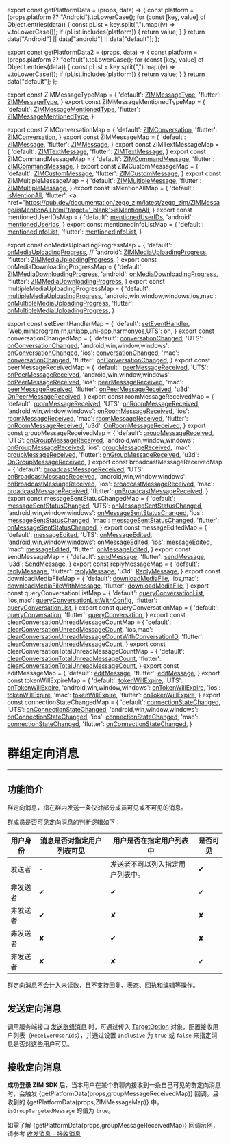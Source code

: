 export const getPlatformData = (props, data) => {
    const platform = (props.platform ?? "Android").toLowerCase();
    for (const [key, value] of Object.entries(data)) {
        const pList = key.split(",").map((v) => v.toLowerCase());
        if (pList.includes(platform)) {
            return value;
        }
    }
    return data["Android"] || data["android"] || data["default"];
};

export const getPlatformData2 = (props, data) => {
    const platform = (props.platform ?? "default").toLowerCase();
    for (const [key, value] of Object.entries(data)) {
        const pList = key.split(",").map((v) => v.toLowerCase());
        if (pList.includes(platform)) {
            return value;
        }
    }
    return data["default"];
};

export const ZIMMessageTypeMap = {
  'default': <a href="@-ZIMMessageType" target='_blank'>ZIMMessageType</a>,
  'flutter': <a href="https://pub.dev/documentation/zego_zim/latest/zego_zim/ZIMMessageType.html" target='_blank'>ZIMMessageType</a>,
}
export const ZIMMessageMentionedTypeMap = {
  'default': <a href="@-ZIMMessageMentionedType" target='_blank'>ZIMMessageMentionedType</a>,
  'flutter': <a href="https://pub.dev/documentation/zego_zim/latest/zego_zim/ZIMMessageMentionedType.html" target='_blank'>ZIMMessageMentionedType</a>,
}

export const ZIMConversationMap = {
  'default': <a href="@-ZIMConversation" target='_blank'>ZIMConversation</a>,
  'flutter': <a href="https://pub.dev/documentation/zego_zim/latest/zego_zim/ZIMConversation-class.html" target='_blank'>ZIMConversation</a>,
}
export const ZIMMessageMap = {
  'default': <a href="@-ZIMMessage" target='_blank'>ZIMMessage</a>,
  'flutter': <a href="https://pub.dev/documentation/zego_zim/latest/zego_zim/ZIMMessage-class.html" target='_blank'>ZIMMessage</a>,
}
export const ZIMTextMessageMap = {
  'default': <a href="@-ZIMTextMessage" target='_blank'>ZIMTextMessage</a>,
  'flutter': <a href="https://pub.dev/documentation/zego_zim/latest/zego_zim/ZIMTextMessage-class.html" target='_blank'>ZIMTextMessage</a>,
}
export const ZIMCommandMessageMap = {
  'default': <a href="@-ZIMCommandMessage" target='_blank'>ZIMCommandMessage</a>,
  'flutter': <a href="https://pub.dev/documentation/zego_zim/latest/zego_zim/ZIMCommandMessage-class.html" target='_blank'>ZIMCommandMessage</a>,
}
export const ZIMCustomMessageMap = {
  'default': <a href="@-ZIMCustomMessage" target='_blank'>ZIMCustomMessage</a>,
  'flutter': <a href="https://pub.dev/documentation/zego_zim/latest/zego_zim/ZIMCustomMessage-class.html" target='_blank'>ZIMCustomMessage</a>,
}
export const ZIMMultipleMessageMap = {
  'default': <a href="@-ZIMMultipleMessage" target='_blank'>ZIMMultipleMessage</a>,
  'flutter': <a href="https://pub.dev/documentation/zego_zim/latest/zego_zim/ZIMMultipleMessage-class.html" target='_blank'>ZIMMultipleMessage</a>,
}
export const isMentionAllMap = {
  'default': <a href="@isMentionAll-ZIMMessage" target='_blank'>isMentionAll</a>,
  'flutter': <a href="https://pub.dev/documentation/zego_zim/latest/zego_zim/ZIMMessage/isMentionAll.html"target='_blank'>isMentionAll</a>,
}
export const mentionedUserIDsMap = {
  'default': <a href="@mentionedUserIDs-ZIMMessage" target='_blank'>mentionedUserIDs</a>,
  'android': <a href="https://pub.dev/documentation/zego_zim/latest/zego_zim/ZIMMessage/mentionedUserIds.html" target='_blank'>mentionedUserIds</a>,
}
export const mentionedInfoListMap = {
  'default': <a href="@mentionedInfoList-ZIMConversation" target='_blank'>mentionedInfoList</a>,
  'flutter': <a href="https://pub.dev/documentation/zego_zim/latest/zego_zim/ZIMConversation/mentionedInfoList.html" target='_blank'>mentionedInfoList</a>,
}


export const onMediaUploadingProgressMap = {
  'default': <a href="@onMediaUploadingProgress" target='_blank'>onMediaUploadingProgress</a>,
  // 'android': <a href="@ZIMMediaUploadingProgress" target='_blank'>ZIMMediaUploadingProgress</a>,
  'flutter': <a href="https://pub.dev/documentation/zego_zim/latest/zego_zim/ZIMMediaUploadingProgress.html" target='_blank'>ZIMMediaUploadingProgress</a>,
}
export const onMediaDownloadingProgressMap = {
  'default': <a href="@ZIMMediaDownloadingProgress" target='_blank'>ZIMMediaDownloadingProgress</a>,
  'android': <a href="@onMediaDownloadingProgress" target='_blank'>onMediaDownloadingProgress</a>,
  'flutter': <a href="https://pub.dev/documentation/zego_zim/latest/zego_zim/ZIMMediaDownloadingProgress.html" target='_blank'>ZIMMediaDownloadingProgress</a>,
}
export const multipleMediaUploadingProgressMap = {
  'default': <a href="@multipleMediaUploadingProgress" target='_blank'>multipleMediaUploadingProgress</a>,
  'android,win,window,windows,ios,mac': <a href="@onMultipleMediaUploadingProgress" target='_blank'>onMultipleMediaUploadingProgress</a>,
  'flutter': <a href="https://pub.dev/documentation/zego_zim/latest/zego_zim/ZIMMessageSendNotification/onMultipleMediaUploadingProgress.html" target='_blank'>onMultipleMediaUploadingProgress</a>,
}


export const setEventHandlerMap = {
  'default': <a href="@setEventHandler" target='_blank'>setEventHandler</a>,
  'Web,miniprogram,rn,uniapp,uni-app,harmonyos,UTS': <a href="@on" target='_blank'>on</a>,
}
export const conversationChangedMap = {
  'default': <a href="@conversationChanged" target='_blank'>conversationChanged</a>,
  'UTS': <a href="@conversationChanged" target='_blank'>onConversationChanged</a>,
  'android,win,window,windows': <a href="@onConversationChanged" target='_blank'>onConversationChanged</a>,
  'ios': <a href="https://doc-zh.zego.im/article/api?doc=zim_API~objective-c_ios~protocol~ZIMEventHandler#zim-conversation-changed" target='_blank'>conversationChanged</a>,
  'mac': <a href="https://doc-zh.zego.im/article/api?doc=zim_API~objective-c_macos~protocol~ZIMEventHandler#zim-conversation-changed" target='_blank'>conversationChanged</a>,
  'flutter': <a href="https://pub.dev/documentation/zego_zim/latest/zego_zim/ZIMEventHandler/onConversationChanged.html" target='_blank'>onConversationChanged</a>,
}
export const peerMessageReceivedMap = {
  'default': <a href="@peerMessageReceived" target='_blank'>peerMessageReceived</a>,
  'UTS': <a href="@peerMessageReceived" target='_blank'>onPeerMessageReceived</a>,
  'android,win,window,windows': <a href="@onPeerMessageReceived" target='_blank'>onPeerMessageReceived</a>,
  'ios': <a href="https://doc-zh.zego.im/article/api?doc=zim_API~objective-c_ios~protocol~ZIMEventHandler#zim-peer-message-received-info-from-user-id" target='_blank'>peerMessageReceived</a>,
  'mac': <a href="https://doc-zh.zego.im/article/api?doc=zim_API~objective-c_macos~protocol~ZIMEventHandler#zim-peer-message-received-info-from-user-id" target='_blank'>peerMessageReceived</a>,
  'flutter': <a href="https://pub.dev/documentation/zego_zim/latest/zego_zim/ZIMEventHandler/onPeerMessageReceived.html" target='_blank'>onPeerMessageReceived</a>,
  'u3d': <a href="@OnPeerMessageReceived" target='_blank'>OnPeerMessageReceived</a>,
}
export const roomMessageReceivedMap = {
  'default': <a href="@roomMessageReceived" target='_blank'>roomMessageReceived</a>,
  'UTS': <a href="@roomMessageReceived" target='_blank'>onRoomMessageReceived</a>,
  'android,win,window,windows': <a href="@onRoomMessageReceived" target='_blank'>onRoomMessageReceived</a>,
  'ios': <a href="https://doc-zh.zego.im/article/api?doc=zim_API~objective-c_ios~protocol~ZIMEventHandler#zim-room-message-received-info-from-room-id" target='_blank'>roomMessageReceived</a>,
  'mac': <a href="https://doc-zh.zego.im/article/api?doc=zim_API~objective-c_macos~protocol~ZIMEventHandler#zim-room-message-received-info-from-room-id" target='_blank'>roomMessageReceived</a>,
  'flutter': <a href="https://pub.dev/documentation/zego_zim/latest/zego_zim/ZIMEventHandler/onRoomMessageReceived.html" target='_blank'>onRoomMessageReceived</a>,
  'u3d': <a href="@OnRoomMessageReceived" target='_blank'>OnRoomMessageReceived</a>,
}
export const groupMessageReceivedMap = {
  'default': <a href="@groupMessageReceived" target='_blank'>groupMessageReceived</a>,
  'UTS': <a href="@groupMessageReceived" target='_blank'>onGroupMessageReceived</a>,
  'android,win,window,windows': <a href="@onGroupMessageReceived" target='_blank'>onGroupMessageReceived</a>,
  'ios': <a href="https://doc-zh.zego.im/article/api?doc=zim_API~objective-c_ios~protocol~ZIMEventHandler#zim-group-message-received-info-from-group-id" target='_blank'>groupMessageReceived</a>,
  'mac': <a href="https://doc-zh.zego.im/article/api?doc=zim_API~objective-c_macos~protocol~ZIMEventHandler#zim-group-message-received-info-from-group-id" target='_blank'>groupMessageReceived</a>,
  'flutter': <a href="https://pub.dev/documentation/zego_zim/latest/zego_zim/ZIMEventHandler/onGroupMessageReceived.html" target='_blank'>onGroupMessageReceived</a>,
  'u3d': <a href="@OnGroupMessageReceived" target='_blank'>OnGroupMessageReceived</a>,
}
export const broadcastMessageReceivedMap = {
  'default': <a href="@broadcastMessageReceived" target='_blank'>broadcastMessageReceived</a>,
  'UTS': <a href="@broadcastMessageReceived" target='_blank'>onBroadcastMessageReceived</a>,
  'android,win,window,windows': <a href="@onBroadcastMessageReceived" target='_blank'>onBroadcastMessageReceived</a>,
  'ios': <a href="https://doc-zh.zego.im/article/api?doc=zim_API~objective-c_ios~protocol~ZIMEventHandler#zim-broadcast-message-received" target='_blank'>broadcastMessageReceived</a>,
  'mac': <a href="https://doc-zh.zego.im/article/api?doc=zim_API~objective-c_macos~protocol~ZIMEventHandler#zim-broadcast-message-received" target='_blank'>broadcastMessageReceived</a>,
  'flutter': <a href="https://pub.dev/documentation/zego_zim/latest/zego_zim/ZIMEventHandler/onBroadcastMessageReceived.html" target='_blank'>onBroadcastMessageReceived</a>,
}
export const messageSentStatusChangedMap = {
  'default': <a href="@messageSentStatusChanged" target='_blank'>messageSentStatusChanged</a>,
  'UTS': <a href="@messageSentStatusChanged" target='_blank'>onMessageSentStatusChanged</a>,
  'android,win,window,windows': <a href="@onMessageSentStatusChanged" target='_blank'>onMessageSentStatusChanged</a>,
  'ios': <a href="https://doc-zh.zego.im/article/api?doc=zim_API~objective-c_ios~protocol~ZIMEventHandler#zim-message-sent-status-changed" target='_blank'>messageSentStatusChanged</a>,
  'mac': <a href="https://doc-zh.zego.im/article/api?doc=zim_API~objective-c_macos~protocol~ZIMEventHandler#zim-message-sent-status-changed" target='_blank'>messageSentStatusChanged</a>,
  'flutter': <a href="https://pub.dev/documentation/zego_zim/latest/zego_zim/ZIMEventHandler/onMessageSentStatusChanged.html" target='_blank'>onMessageSentStatusChanged</a>,
}
export const messageEditedMap = {
  'default': <a href="@messageEdited" target='_blank'>messageEdited</a>,
  'UTS': <a href="@messageEdited" target='_blank'>onMessageEdited</a>,
  'android,win,window,windows': <a href="@onMessageEdited" target='_blank'>onMessageEdited</a>,
  'ios': <a href="https://doc-zh.zego.im/article/api?doc=zim_API~objective-c_ios~protocol~ZIMEventHandler#zim-message-edited" target='_blank'>messageEdited</a>,
  'mac': <a href="https://doc-zh.zego.im/article/api?doc=zim_API~objective-c_macos~protocol~ZIMEventHandler#zim-message-edited" target='_blank'>messageEdited</a>,
  'flutter': <a href="https://pub.dev/documentation/zego_zim/latest/zego_zim/ZIMEventHandler/onMessageEdited.html" target='_blank'>onMessageEdited</a>,
}
export const sendMessageMap = {
  'default': <a href="@sendMessage" target='_blank'>sendMessage</a>,
  'flutter': <a href="https://pub.dev/documentation/zego_zim/latest/zego_zim/ZIM/sendMessage.html" target='_blank'>sendMessage</a>,
  'u3d': <a href="@SendMessage" target='_blank'>SendMessage</a>,
}
export const replyMessageMap = {
  'default': <a href="@replyMessage" target='_blank'>replyMessage</a>,
  'flutter': <a href="https://pub.dev/documentation/zego_zim/latest/zego_zim/ZIM/replyMessage.html" target='_blank'>replyMessage</a>,
  'u3d': <a href="@ReplyMessage" target='_blank'>ReplyMessage</a>,
}
export const downloadMediaFileMap = {
  'default': <a href="@downloadMediaFile" target='_blank'>downloadMediaFile</a>,
  'ios,mac': <a href="@downloadMediaFileWithMessage" target='_blank'>downloadMediaFileWithMessage</a>,
  'flutter': <a href="https://pub.dev/documentation/zego_zim/latest/zego_zim/ZIM/downloadMediaFile.html" target='_blank'>downloadMediaFile</a>,
}
export const queryConversationListMap = {
  'default': <a href="@queryConversationList" target='_blank'>queryConversationList</a>,
  'ios,mac': <a href="@queryConversationListWithConfig" target='_blank'>queryConversationListWithConfig</a>,
  'flutter': <a href="https://pub.dev/documentation/zego_zim/latest/zego_zim/ZIM/queryConversationList.html" target='_blank'>queryConversationList</a>,
}
export const queryConversationMap = {
  'default': <a href="@queryConversation" target='_blank'>queryConversation</a>,
  'flutter': <a href="https://pub.dev/documentation/zego_zim/latest/zego_zim/ZIM/queryConversation.html" target='_blank'>queryConversation</a>,
}
export const clearConversationUnreadMessageCountMap = {
  'default': <a href="@clearConversationUnreadMessageCount" target='_blank'>clearConversationUnreadMessageCount</a>,
  'ios,mac': <a href="@clearConversationUnreadMessageCountWithConversationID" target='_blank'>clearConversationUnreadMessageCountWithConversationID</a>,
  'flutter': <a href="https://pub.dev/documentation/zego_zim/latest/zego_zim/ZIM/clearConversationUnreadMessageCount.html" target='_blank'>clearConversationUnreadMessageCount</a>,
}
export const clearConversationTotalUnreadMessageCountMap = {
  'default': <a href="@clearConversationTotalUnreadMessageCount" target='_blank'>clearConversationTotalUnreadMessageCount</a>,
  'flutter': <a href="https://pub.dev/documentation/zego_zim/latest/zego_zim/ZIM/clearConversationTotalUnreadMessageCount.html" target='_blank'>clearConversationTotalUnreadMessageCount</a>,
}
export const editMessageMap = {
  'default': <a href="@editMessage" target='_blank'>editMessage</a>,
  'flutter': <a href="https://pub.dev/documentation/zego_zim/latest/zego_zim/ZIM/editMessage.html" target='_blank'>editMessage</a>,
}
export const tokenWillExpireMap = {
  'default': <a href="@tokenWillExpire" target='_blank'>tokenWillExpire</a>,
  'UTS': <a href="@tokenWillExpire" target='_blank'>onTokenWillExpire</a>,
  'android,win,window,windows': <a href="@onTokenWillExpire" target='_blank'>onTokenWillExpire</a>,
  'ios': <a href="https://doc-zh.zego.im/article/api?doc=zim_API~objective-c_ios~protocol~ZIMEventHandler#zim-token-will-expire" target='_blank'>tokenWillExpire</a>,
  'mac': <a href="https://doc-zh.zego.im/article/api?doc=zim_API~objective-c_macos~protocol~ZIMEventHandler#zim-token-will-expire" target='_blank'>tokenWillExpire</a>,
  'flutter': <a href="https://pub.dev/documentation/zego_zim/latest/zego_zim/ZIMEventHandler/onTokenWillExpire.html" target='_blank'>onTokenWillExpire</a>,
}
export const connectionStateChangedMap = {
  'default': <a href="@connectionStateChanged" target='_blank'>connectionStateChanged</a>,
  'UTS': <a href="@connectionStateChanged" target='_blank'>onConnectionStateChanged</a>,
  'android,win,window,windows': <a href="@onConnectionStateChanged" target='_blank'>onConnectionStateChanged</a>,
  'ios': <a href="https://doc-zh.zego.im/article/api?doc=zim_API~objective-c_ios~protocol~ZIMEventHandler#zim-connection-state-changed-event-extended-data" target='_blank'>connectionStateChanged</a>,
  'mac': <a href="https://doc-zh.zego.im/article/api?doc=zim_API~objective-c_macos~protocol~ZIMEventHandler#zim-connection-state-changed-event-extended-data" target='_blank'>connectionStateChanged</a>,
  'flutter': <a href="https://pub.dev/documentation/zego_zim/latest/zego_zim/ZIMEventHandler/onConnectionStateChanged.html" target='_blank'>onConnectionStateChanged</a>,
}
# 群组定向消息

- - -

## 功能简介

群定向消息，指在群内发送一条仅对部分成员可见或不可见的消息。

群成员是否可见定向消息的判断逻辑如下：

| 用户身份 | 消息是否对指定用户列表可见 | 用户是否在指定用户列表中    | 是否可见 |
| ---- | ------------- | --------------- | ---- |
| 发送者  | -             | 发送者不可以列入指定用户列表中。 | ✔    |
| 非发送者 | ✔             | ✔               | ✔    |
| 非发送者 | ✔             | ✘               | ✘    |
| 非发送者 | ✘             | ✔               | ✘    |
| 非发送者 | ✘             | ✘               | ✔    |


<Note title="注意">
群定向消息不会计入未读数，且不支持回复、表态、回执和编辑等操作。
</Note>

## 发送定向消息

调用服务端接口 [发送群组消息](/zim-server/messaging/send-group-messages) 时，可通过传入 [TargetOption](/zim-server/messaging/send-group-messages#targetoption) 对象，配置接收用户列表（`ReceiverUserIds`），并通过设置 `Inclusive` 为 `true` 或 `false` 来指定消息是否对这些用户可见。

## 接收定向消息

**成功登录 ZIM SDK 后**，当本用户在某个群聊内接收到一条自己可见的群定向消息时，会触发 {getPlatformData(props,groupMessageReceivedMap)} 回调。且收到的 {getPlatformData(props,ZIMMessageMap)} 中，<code>isGroupTargetedMessage</code> 的值为 <code>true</code>。

如需了解 {getPlatformData(props,groupMessageReceivedMap)} 回调示例，请参考 [收发消息 - 接收消息](/zim-macos/guides/messaging/send-and-receive-messages#接收消息)


<Content platform="ios"/>